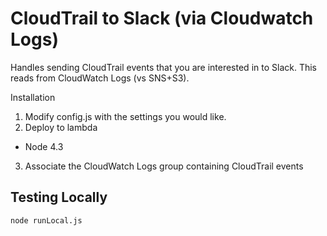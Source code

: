 # CloudTrail to Slack (via Cloudwatch Logs)

Handles sending CloudTrail events that you are interested in to Slack. This reads from CloudWatch Logs (vs SNS+S3).

Installation
1. Modify config.js with the settings you would like.
2. Deploy to lambda
  * Node 4.3
3. Associate the CloudWatch Logs group containing CloudTrail events

## Testing Locally
```
node runLocal.js
```